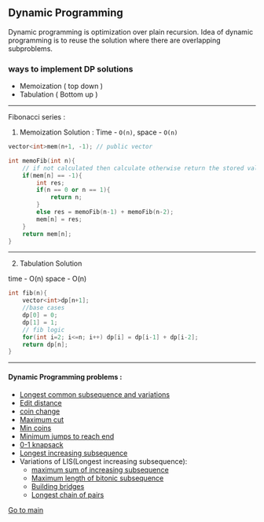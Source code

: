 ## Dynamic Programming
Dynamic programming is optimization over plain recursion. Idea of dynamic programming is to reuse the solution where there are overlapping subproblems.

### ways to implement DP solutions
- Memoization ( top down )
- Tabulation ( Bottom up )

---
Fibonacci series :

1. Memoization Solution :
Time - `O(n)`,  space - `O(n)`

```cpp
vector<int>mem(n+1, -1); // public vector

int memoFib(int n){
    // if not calculated then calculate otherwise return the stored value
    if(mem[n] == -1){
        int res;
        if(n == 0 or n == 1){
            return n;
        }
        else res = memoFib(n-1) + memoFib(n-2);
        mem[n] = res;
    }
    return mem[n];
}
```
---

2. Tabulation Solution

time - O(n)
space - O(n)

```cpp
int fib(n){
    vector<int>dp[n+1];
    //base cases
    dp[0] = 0;
    dp[1] = 1;
    // fib logic
    for(int i=2; i<=n; i++) dp[i] = dp[i-1] + dp[i-2];
    return dp[n];
}
```
---

#### Dynamic Programming problems :
- [Longest common subsequence and variations](./longest_common_subsequence.cpp)
- [Edit distance](./edit_distance.cpp)
- [coin change](./coin_change.cpp)
- [Maximum cut](./maximum_cuts.cpp)
- [Min coins](./min_coins.cpp)
- [Minimum jumps to reach end](./minimum_jumps_to_reach_at_end.cpp)
- [0-1 knapsack](./0-1_knapsack_problem.cpp)
- [Longest increasing subsequence](./logest_increasing_subsequence.cpp)
- Variations of LIS(Longest increasing subsequence):
    - [maximum sum of increasing subsequence](./maximum_sum_increasing_subsequence.cpp)
    - [Maximum length of bitonic subsequence](./maximum_len_of_bitonic_subsequence.cpp)
    - [Building bridges](./building_bridges.cpp)
    - [Longest chain of pairs]()



[Go to main](./../../README.md)
